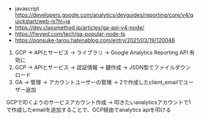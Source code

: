 
- javascript https://developers.google.com/analytics/devguides/reporting/core/v4/quickstart/web-js?hl=ja
- https://dev.classmethod.jp/articles/ga-api-v4-node/
- https://fwywd.com/tech/ga-popular-node-ts
- https://ponsuke-tarou.hatenablog.com/entry/2021/03/19/120046

1. GCP -> APIとサービス -> ライブラリ -> Google Analytics Reporting API 有効に
2. GCP -> APIとサービス -> 認証情報 -> 鍵作成 -> JSON型でファイルダウンロード
3. GA -> 管理 -> アカウントユーザーの管理 -> 2で作成したclient_emailでユーザー追加

GCPで叩くようのサービスアカウント作成 -> 叩きたいanalyticsアカウントで1で作成したemailを追加することで、GCP経由でanalytics apiを叩ける